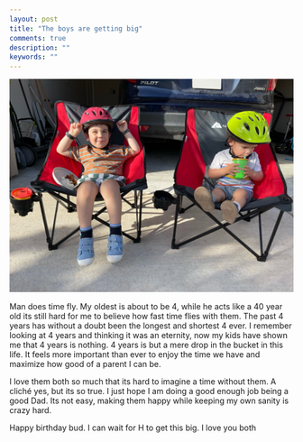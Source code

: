 ```yaml
---
layout: post
title: "The boys are getting big"
comments: true
description: ""
keywords: ""
---
```


![01c69bc894464010e848c745dfb389c3192636f65e](https://raw.githubusercontent.com/rainnotes/rainnotes.github.io/master/assets/images/2022/12/upgit_20221205_1670297614.jpg)



Man does time fly. My oldest is about to be 4, while he acts like a 40 year old its still hard for me to believe how fast time flies with them. The past 4 years has without a doubt been the longest and shortest 4 ever. I remember looking at 4 years and thinking it was an eternity, now my kids have shown me that 4 years is nothing. 4 years is but a mere drop in the bucket in this life. It feels more important than ever to enjoy the time we have and maximize how good of a parent I can be. 

I love them both so much that its hard to imagine a time without them. A cliché yes, but its so true. I just hope I am doing a good enough job being a good Dad. Its not easy, making them happy while keeping my own sanity is crazy hard. 

Happy birthday bud. I can wait for H to get this big. I love you both
